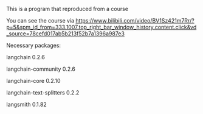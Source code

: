 This is a program that reproduced from a course 

You can see the course via https://www.bilibili.com/video/BV1Sz421m7Rr/?p=5&spm_id_from=333.1007.top_right_bar_window_history.content.click&vd_source=78cefd017ab5b213f52b7a1396a987e3


Necessary packages:

langchain                         0.2.6

langchain-community               0.2.6

langchain-core                    0.2.10

langchain-text-splitters          0.2.2

langsmith                         0.1.82




